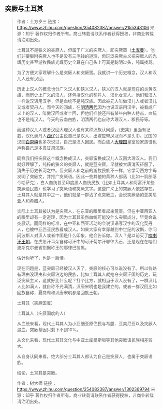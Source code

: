 



## 突厥与土耳其



> 作者：土方岁三
> 链接：https://www.zhihu.com/question/354082387/answer/2155343106
> 来源：知乎
> 著作权归作者所有。商业转载请联系作者获得授权，非商业转载请注明出处。
>
> 
>
> 土耳其不是狭义的突厥人，但属于广义的突厥人，即突厥蛮（[土库曼](https://www.zhihu.com/search?q=土库曼&search_source=Entity&hybrid_search_source=Entity&hybrid_search_extra={"sourceType"%3A"answer"%2C"sourceId"%3A2155343106})）。他们非要攀附突厥人也不是没有三毛钱的道理，但玩泛突厥主义把突厥人的光辉历史甚至游牧民族光辉历史全算在自己头上可真是聪明过头，纯属找骂。
>
> 为了方便大家理解什么是突厥人和突厥蛮。我就讲一个历史概念，汉人和汉儿人还有汉回。
>
> 历史上汉人的概念也分广义汉人和狭义汉人，狭义的汉人就是现在的炎黄汉族，而历史上广义的汉人，还包括汉化的契丹人，汉化女真人。他们和汉人一样说汉语用汉字，但是血统不是纯汉族。因此被元人叫做汉儿人或者汉儿又或者契丹人。而今天的回族，在[明清两代](https://www.zhihu.com/search?q=明清两代&search_source=Entity&hybrid_search_source=Entity&hybrid_search_extra={"sourceType"%3A"answer"%2C"sourceId"%3A2155343106})因为也说汉语用汉字，被看成广义上的汉人，叫做汉回或者土回，但他们样貌还带有某些白种人特点，血统也不是纯汉人。今天的云南白族，明清两代也自称大理汉人，郡民等等。
>
> 而这种汉儿人或者汉回大理汉人也有某种汉族认同感，《史集》里面有记载，汉化契丹人[西辽](https://www.zhihu.com/search?q=西辽&search_source=Entity&hybrid_search_source=Entity&hybrid_search_extra={"sourceType"%3A"answer"%2C"sourceId"%3A2155343106})公主说自己是汉人，出嫁应带凤冠而不是头巾。民国的汉回[白崇禧](https://www.zhihu.com/search?q=白崇禧&search_source=Entity&hybrid_search_source=Entity&hybrid_search_extra={"sourceType"%3A"answer"%2C"sourceId"%3A2155343106})也多次说过，自己是汉人回民。而白族人[大理国](https://www.zhihu.com/search?q=大理国&search_source=Entity&hybrid_search_source=Entity&hybrid_search_extra={"sourceType"%3A"answer"%2C"sourceId"%3A2155343106})皇室段家族谱也声称自己是本贯甘肃汉族。
>
> 同样我们把突厥这个概念换成汉人，突厥蛮换成汉儿人汉回大理汉人。我们就好理解了，纯粹的狭义的突厥人，就是蓝突厥。早就被大唐消灭征服了，消失于历史长河之中。但突厥人和之前的游牧民族不一样，它学习西方字母发明了突厥文，并推广突厥语。因此一些其他的黄种人部落（比如十箭部落今哈萨克），白人血统甚至印度黑人血统民族（比如土耳其人和阿富汗某些突厥语民族）也学习了突厥语和突厥文字。这些广义上的突厥人依然存在。土耳其人就是其中之一，他们就是一群沾了点突厥血，会说突厥话的亚美尼亚人和希腊人。
>
> 实际上土耳其被认为是突厥人，在东亚的眼里看起来荒唐。但在中亚西亚人的眼里却有一定道理，因为土耳其虽然血统可能没什么突厥成分，毕竟会说突厥话。而同样的标准，在中亚和西亚活动的会说汉语写汉字的汉化契丹人，也被中亚西亚民族看成汉人。如果大家有幸穿越到中世纪的波斯，你问问波斯人对汉人或者中国是什么印象，他会告诉你。汉人？是以前灭了[喀喇汗王朝](https://www.zhihu.com/search?q=喀喇汗王朝&search_source=Entity&hybrid_search_source=Entity&hybrid_search_extra={"sourceType"%3A"answer"%2C"sourceId"%3A2155343106})，在虎思汗耳朵自称可汗中的可汗菊尔汗耶律大石，还是现在在咱们波斯克尔曼省割据称王的耶律巴拉黑。
>
> 估计你听了，也是一脸懵。
>
> 现在问题是，蓝突厥已经被汉人灭了，突厥的核心可以说没有了。所以各路有理由没理由和突厥沾边的民族，比如土耳其人就抢夺突厥汗国的历史，玩泛突厥主义，这就好比什么呢？打个比方，就相当于汉人没有了，一群汉儿人比如满人，就自称不光满清，汉唐宋明也是我建立的。或者一群汉回比如回族自称，夏商周和汉唐宋明都是回族王朝。



> 土耳其（突厥国度）
>
> 土耳其人（突厥国度的人）
>
> 从血统来看，现代土耳其人为小亚细亚原住民与希腊、亚美尼亚以及突厥人混血，突厥基因只剩下不到10%。
>
> 从文化来看，现代土耳其文化与中亚土库曼斯坦等其他突厥语民族相差较大。
>
> 从自身认同来看，绝大部分土耳其人都认为自己是突厥人，也属于突厥语族。
>
> 结论，土耳其是突厥。
>
> 
>
> 作者：树大师
> 链接：https://www.zhihu.com/question/354082387/answer/1302369794
> 来源：知乎
> 著作权归作者所有。商业转载请联系作者获得授权，非商业转载请注明出处。


